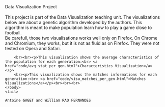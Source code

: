 <html lang="en">
	<head>
		Data Visualization Project<br>
	</head>
	<body><br>
	This project is part of the Data Visualization teaching unit. 
	The visualizations below are about a genetic algorithm developed by the authors. This algorithm is meant to make population learn how to play a game close to football.
	<br>
	Be carefull, those two visualisations works well only on Firefox. On Chrome and Chromium, they works, but it is not as fluid as on Firefox. They were not tested on Opera and Safari.
	
		<br><br><p>This visualization shows the average characteristics of the population for each generation:<br> <a href="code/avg_stat_per_gen.html">Characteristics Visualization</a></p>
		<br><p>This visualization shows the matches informations for each generation:<br> <a href="code/visu_matches_per_gen.html">Matches Visualizations</a></p><br><br><br>
	</body>
	<tail>

	Antoine GAGET and William RAO FERNANDES


